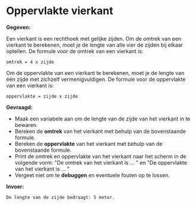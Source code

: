 # Oppervlakte vierkant

**Gegeven:**

Een vierkant is een rechthoek met gelijke zijden. Om de omtrek van een vierkant te berekenen, moet je de lengte van alle vier de zijden bij elkaar optellen. De formule voor de omtrek van een vierkant is:
```
omtrek = 4 x zijde
```
Om de oppervlakte van een vierkant te berekenen, moet je de lengte van één zijde met zichzelf vermenigvuldigen. De formule voor de oppervlakte van een vierkant is:
```
oppervlakte = zijde x zijde
```
**Gevraagd:**

* Maak een variabele aan om de lengte van de zijde van het vierkant in te bewaren.
* Bereken de **omtrek** van het vierkant met behulp van de bovenstaande formule.
* Bereken de **oppervlakte** van het vierkant met behulp van de bovenstaande formule.
* Print de omtrek en oppervlakte van het vierkant naar het scherm in de volgende vorm: "De omtrek van het vierkant is ... " en "De oppervlakte van het vierkant is ... "
* Vergeet niet om te **debuggen** en eventuele fouten op te lossen.

**Invoer:**
```
De lengte van de zijde bedraagt: 5 meter. 
```
